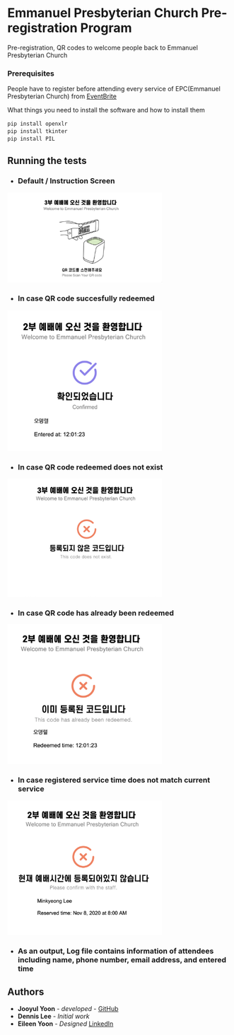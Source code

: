 # Emmanuel Presbyterian Church Pre-registration Program

Pre-registration, QR codes to welcome people back to Emmanuel Presbyterian Church

### Prerequisites

People have to register before attending every service of EPC(Emmanuel Presbyterian Church) from [EventBrite](www.eventbrite.com)

What things you need to install the software and how to install them

```python
pip install openxlr
pip install tkinter
pip install PIL
```

## Running the tests

- ### Default / Instruction Screen

<img src="screenshots/welcome.png" width="350">

- ### In case QR code succesfully redeemed

<img src="screenshots/confirmed.png" width="350">

- ### In case QR code redeemed does not exist

<img src="screenshots/not_exist.png" width="350">

- ### In case QR code has already been redeemed

<img src="screenshots/redeemed.png" width="350">

- ### In case registered service time does not match current service

<img src="screenshots/not_registered.png" width="350">

- ### As an output, Log file contains information of attendees including name, phone number, email address, and entered time

## Authors

- **Jooyul Yoon** - _developed_ - [GitHub](https://github.com/jooyul-yoon)
- **Dennis Lee** - _Initial work_
- **Eileen Yoon** - _Designed_ [LinkedIn](https://www.linkedin.com/in/jooyoungeileenyoon/)
